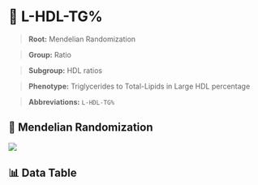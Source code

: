 # 🧪 L-HDL-TG%

> **Root:** Mendelian Randomization

> **Group:** Ratio  

> **Subgroup:** HDL ratios

> **Phenotype:** Triglycerides to Total-Lipids in Large HDL percentage  

> **Abbreviations:** `L-HDL-TG%`

## 🧬 Mendelian Randomization  

<img src="/MR/Figures/Inverse/LhengxianHDLhengxianTGbaifenhao.png"/>


## 📊 Data Table


<CsvTableMRI src="/MR/Data/Inverse/LhengxianHDLhengxianTGbaifenhao.csv"/>
